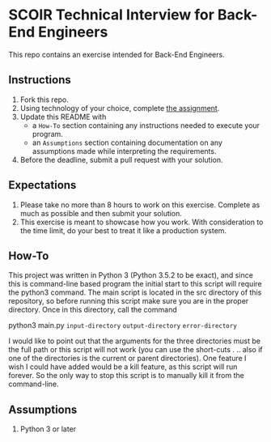 # SCOIR Technical Interview for Back-End Engineers
This repo contains an exercise intended for Back-End Engineers.

## Instructions
1. Fork this repo.
1. Using technology of your choice, complete [the assignment](./Assignment.md).
1. Update this README with
    * a `How-To` section containing any instructions needed to execute your program.
    * an `Assumptions` section containing documentation on any assumptions made while interpreting the requirements.
1. Before the deadline, submit a pull request with your solution.

## Expectations
1. Please take no more than 8 hours to work on this exercise. Complete as much as possible and then submit your solution.
1. This exercise is meant to showcase how you work. With consideration to the time limit, do your best to treat it like a production system.

## How-To
This project was written in Python 3 (Python 3.5.2 to be exact), and since this is command-line based program the initial
start to this script will require the python3 command. The main script is located in the src directory of this repository,
so before running this script make sure you are in the proper directory. Once in this directory, call the command 

python3 main.py `input-directory` `output-directory` `error-directory`

I would like to point out that the arguments for the three directories must be the full path or this script will not work 
(you can use the short-cuts . .. also if one of the directories is the current or parent directories). One feature I wish I
could have added would be a kill feature, as this script will run forever. So the only way to stop this script is to manually
kill it from the command-line. 

## Assumptions 
1. Python 3 or later
